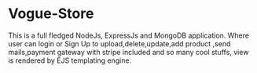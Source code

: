 # Vogue-Store
This is a full fledged NodeJs, ExpressJs and MongoDB application. Where user can login or Sign Up to upload,delete,update,add product ,send mails,payment gateway with stripe included and so many cool stuffs, view is rendered by EJS templating engine.
